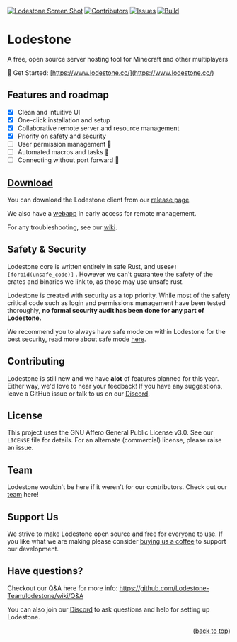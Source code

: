 [![Lodestone Screen Shot](/public/assets/readmeRender.png)](https://www.lodestone.cc/)
[![Contributors][contributors-shield]][contributors-url]
[![Issues][issues-shield]][issues-url]
[![Build][workflow-shield]][workflow-url]


# Lodestone

A free, open source server hosting tool for Minecraft and other multiplayers

🔗 Get Started: [https://www.lodestone.cc/](https://www.lodestone.cc/)

## Features and roadmap

- [x] Clean and intuitive UI
- [x] One-click installation and setup
- [x] Collaborative remote server and resource management
- [x] Priority on safety and security
- [ ] User permission management 🚧
- [ ] Automated macros and tasks 🚧
- [ ] Connecting without port forward 🚧

## [Download](https://github.com/Lodestone-Team/dashboard/releases/latest)

You can download the Lodestone client from our [release page](https://github.com/Lodestone-Team/dashboard/releases/latest).

We also have a [webapp](https://www.lodestone.cc/) in early access for remote management.

For any troubleshooting, see our [wiki](https://github.com/Lodestone-Team/lodestone/wiki/Known-Issues).

## Safety & Security

Lodestone core is written entirely in safe Rust, and uses`#![forbid(unsafe_code)]` . However we can't guarantee the safety of the crates and binaries we link to, as those may use unsafe rust.

Lodestone is created with security as a top priority. While most of the safety critical code such as login and permissions management have been tested thoroughly, **no formal security audit has been done for any part of Lodestone.**

We recommend you to always have safe mode on within Lodestone for the best security, read more about safe mode [here](example.com).


## Contributing

Lodestone is still new and we have **alot** of features planned for this year. Either way, we'd love to hear your feedback! If you have any suggestions, leave a GitHub issue or talk to us on our [Discord](https://discord.gg/PkHXRQXkf6).


## License

This project uses the GNU Affero General Public License v3.0. See our `LICENSE` file for details. For an alternate (commercial) license, please raise an issue.


## Team

Lodestone wouldn't be here if it weren't for our contributors. Check out our [team](https://github.com/orgs/Lodestone-Team/people) here!

## Support Us

We strive to make Lodestone open source and free for everyone to use. If you like what we are making please consider [buying us a coffee](https://www.buymeacoffee.com/lodestoneteam) to support our development.

## Have questions?

Checkout our Q&A here for more info: https://github.com/Lodestone-Team/lodestone/wiki/Q&A

You can also join our [Discord](https://discord.gg/PkHXRQXkf6) to ask questions and help for setting up Lodestone.


<p align="right">(<a href="#top">back to top</a>)</p>

<!-- MARKDOWN LINKS & IMAGES -->
<!-- https://www.markdownguide.org/basic-syntax/#reference-style-links -->

[contributors-shield]: https://img.shields.io/github/contributors/Lodestone-Team/dashboard?style=for-the-badge
[contributors-url]: https://github.com/Lodestone-Team/dashboard/graphs/contributors

<!-- [forks-shield]: https://img.shields.io/github/forks/github_username/repo_name.svg?style=for-the-badge
[forks-url]: https://github.com/github_username/repo_name/network/members
[stars-shield]: https://img.shields.io/github/stars/github_username/repo_name.svg?style=for-the-badge
[stars-url]: https://github.com/github_username/repo_name/stargazers -->

[issues-shield]: https://img.shields.io/github/issues/Lodestone-Team/dashboard?style=for-the-badge
[issues-url]: https://github.com/Lodestone-Team/dashboard/issues
[workflow-shield]: https://img.shields.io/github/actions/workflow/status/Lodestone-Team/dashboard/desktop.yml?style=for-the-badge
[workflow-url]: https://github.com/Lodestone-Team/dashboard/actions
[license-shield]: https://img.shields.io/github/license/github_username/repo_name.svg?style=for-the-badge
[license-url]: https://github.com/github_username/repo_name/blob/master/LICENSE.txt
[product-screenshot]: images/screenshot.png
